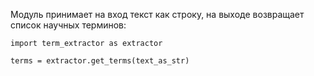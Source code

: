 Модуль принимает на вход текст как строку, на выходе возвращает список научных терминов:

`import term_extractor as extractor`

`terms = extractor.get_terms(text_as_str)`
